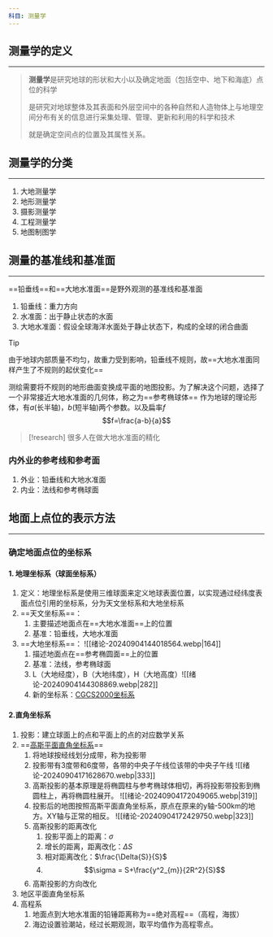 ```yaml
---
科目: 测量学
---
```


## 测量学的定义
---
>**测量学**是研究地球的形状和大小以及确定地面（包括空中、地下和海底）点位的科学
>
>是研究对地球整体及其表面和外层空间中的各种自然和人造物体上与地理空间分布有关的信息进行采集处理、管理、更新和利用的科学和技术
>
>就是确定空间点的位置及其属性关系。

## 测量学的分类
---
1. 大地测量学
2. 地形测量学
3. 摄影测量学
4. 工程测量学
5. 地图制图学

## 测量的基准线和基准面
---
==铅垂线==和==大地水准面==是野外观测的基准线和基准面

1. 铅垂线：重力方向
2. 水准面：出于静止状态的水面
3. 大地水准面：假设全球海洋水面处于静止状态下，构成的全球的闭合曲面

>[!tip]
>由于地球内部质量不均匀，故重力受到影响，铅垂线不规则，故==大地水准面同样产生了不规则的起伏变化==

测绘需要将不规则的地形曲面变换成平面的地图投影。为了解决这个问题，选择了一个非常接近大地水准面的几何体，称之为==参考椭球体==
作为地球的理论形体，有$a$(长半轴)，$b$(短半轴)两个参数。以及扁率$f$
$$f=\frac{a-b}{a}$$
>[!research]
>很多人在做大地水准面的精化

### 内外业的参考线和参考面

1. 外业：铅垂线和大地水准面
2. 内业：法线和参考椭球面
## 地面上点位的表示方法
---
### 确定地面点位的坐标系

#### 1. 地理坐标系（球面坐标系）
1. 定义：地理坐标系是使用三维球面来定义地球表面位置，以实现通过经纬度表面点位引用的坐标系，分为天文坐标系和大地坐标系
2. ==天文坐标系==：
	1. 主要描述地面点在==大地水准面==上的位置
	2. 基准：铅垂线，大地水准面
4. ==大地坐标系==：
	![[绪论-20240904144018564.webp|164]]
	1. 描述地面点在==参考椭圆面==上的位置
	2. 基准：法线，参考椭球面
	3. L（大地经度），B（大地纬度），H（大地高度）![[绪论-20240904144308869.webp|282]]
	4. 新的坐标系：[CGCS2000坐标系](https://zh.wikipedia.org/wiki/2000%E5%9B%BD%E5%AE%B6%E5%A4%A7%E5%9C%B0%E5%9D%90%E6%A0%87%E7%B3%BB)
#### 2.直角坐标系

1. 投影：建立球面上的点和平面上的点的对应数学关系
2. ==[高斯平面直角坐标系](https://en.wikipedia.org/wiki/Transverse_Mercator_projection)==
	1. 将地球按经线划分成带，称为投影带
	2. 投影带有3度带和6度带，各带的中央子午线位该带的中央子午线
		![[绪论-20240904171628670.webp|333]]
	3. 高斯投影的基本原理是将椭圆柱与参考椭球体相切，再将投影带投影到椭圆柱上，再将椭圆柱展开。
		![[绪论-20240904172049065.webp|319]]
	4. 投影后的地图按照高斯平面直角坐标系，原点在原来的y轴-500km的地方。XY轴与正常的相反。
		![[绪论-20240904172429750.webp|323]]
	5. 高斯投影的距离改化
		1. 投影平面上的距离：$\sigma$
		2. 增长的距离，距离改化：$\Delta{S}$
		3. 相对距离改化：$\frac{\Delta{S}}{S}$
		4. $$\sigma = S+\frac{y^2_{m}}{2R^2}{S}$$
	6. 高斯投影的方向改化
3. 地区平面直角坐标系
4. 高程系
	1. 地面点到大地水准面的铅锤距离称为==绝对高程==（高程，海拔）
	2. 海边设置验潮站，经过长期观测，取平均值作为高程零点。